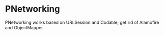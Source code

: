 # PNetworking

PNetworking works based on URLSession and Codable, get rid of Alamofire and ObjectMapper